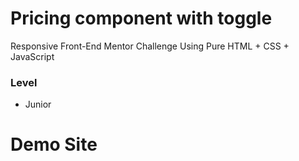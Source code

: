 # Pricing component with toggle

Responsive Front-End Mentor Challenge Using Pure HTML + CSS + JavaScript

### Level

- Junior

# Demo Site
